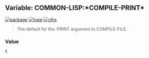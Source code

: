 ## Variable: COMMON-LISP:\*COMPILE-PRINT\*
[![package](https://img.shields.io/badge/Package-COMMON--LISP-5f9ea0.svg?style=social&colorA=999999)](../) [![type](https://img.shields.io/badge/Type-Variable-5f9ea0.svg?style=social&colorA=999999)](../#variable) [![clhs](https://img.shields.io/badge/CLHS-*COMPILE--PRINT*-5f9ea0.svg?style=social&colorA=999999)](http://www.lispworks.com/documentation/HyperSpec/Body/v_cmp_pr.htm) 

> The default for the :PRINT argument to COMPILE-FILE.

### Value
```cl
t
```

